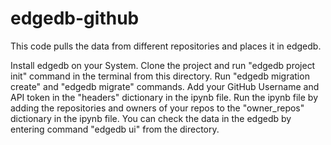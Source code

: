 # edgedb-github
This code pulls the data from different repositories and places it in edgedb.

Install edgedb on your System.
Clone the project and run "edgedb project init" command in the terminal from this directory.
Run "edgedb migration create" and "edgedb migrate" commands.
Add your GitHub Username and API token in the "headers" dictionary in the ipynb file. 
Run the ipynb file by adding the repositories and owners of your repos to the "owner_repos" dictionary in the ipynb file.
You can check the data in the edgedb by entering command "edgedb ui" from the directory.
